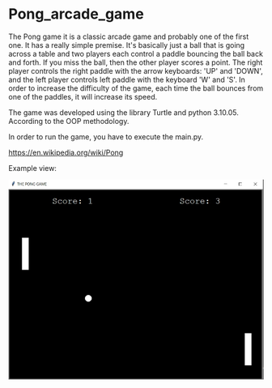 # Pong_arcade_game
 
The Pong game it is a classic arcade game and probably one of the first one. It has a really simple premise. It's basically just a ball that is going across a table and two players each control a paddle bouncing the ball back and forth. If you miss the ball, then the other player scores a point. The right player controls the right paddle with the arrow keyboards: 'UP' and 'DOWN', and the left player controls left paddle with the keyboard 'W' and 'S'. In order to increase the difficulty of the game, each time the ball bounces from one of the paddles, it will increase its speed. 

The game was developed using the library Turtle and python 3.10.05. According to the OOP methodology. 

In order to run the game, you have to execute the main.py.

https://en.wikipedia.org/wiki/Pong

Example view: 

![Screenshot](example_view.jpg)